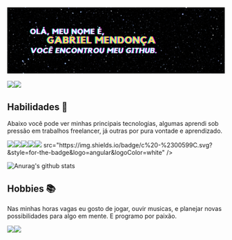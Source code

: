 ###
<p align="center"> <img src="https://github.com/gabrielgarciamendonca/gabrielgarciamendonca/blob/main/GITBANNER.png" alt="gabrielgarciamendonca" /> </p>


<a href="https://mail.google.com/mail/?view=cm&fs=1&to=gabriel.dev.lop@gmail.com"><img src="https://img.shields.io/badge/gmail-D14836?&style=for-the-badge&logo=gmail&logoColor=white" /></a><a href="https://www.linkedin.com/in/mendoncag/"><img src="https://img.shields.io/badge/linkedin-%230077B5.svg?&style=for-the-badge&logo=linkedin&logoColor=white" /></a>

## Habilidades :rocket:
<p>Abaixo você pode ver minhas principais tecnologias, algumas aprendi sob pressão em trabalhos freelancer, já outras por pura vontade e aprendizado.</p>
<a href=""><img src="https://img.shields.io/badge/c%20sharp-%23239120.svg?&style=for-the-badge&logo=c%20sharp&logoColor=transparent" /></a><a href=""><img src="https://img.shields.io/badge/xamarin%20forms-%233498DB.svg?&style=for-the-badge&logo=xamarin&logoColor=white" /></a><a href=""><img src="https://img.shields.io/badge/html5%20-%23E34F26.svg?&style=for-the-badge&logo=html5&logoColor=white" /></a><a href=""><img src="https://img.shields.io/badge/css3%20-%231572B6.svg?&style=for-the-badge&logo=css3&logoColor=white" /></a><a href=""><img src="https://img.shields.io/badge/c%20-%2300599C.svg?&style=for-the-badge&logo=c&logoColor=white" /></a>
src="https://img.shields.io/badge/c%20-%2300599C.svg?&style=for-the-badge&logo=angular&logoColor=white" /></a>

![Anurag's github stats](https://github-readme-stats.vercel.app/api?username=gabrielgarciamendonca&theme=midnight-purple)


## Hobbies :books:
<p>Nas minhas horas vagas eu gosto de jogar, ouvir musicas, e planejar novas possibilidades para algo em mente. E programo por paixão.</p>
<a href=""><img src="https://img.shields.io/badge/xbox-%23107C10.svg?&style=for-the-badge&logo=xbox&logoColor=white" /></a><a href=""><img src="https://img.shields.io/badge/Steam-%23000000.svg?&style=for-the-badge&logo=steam&logoColor=white" /></a>

